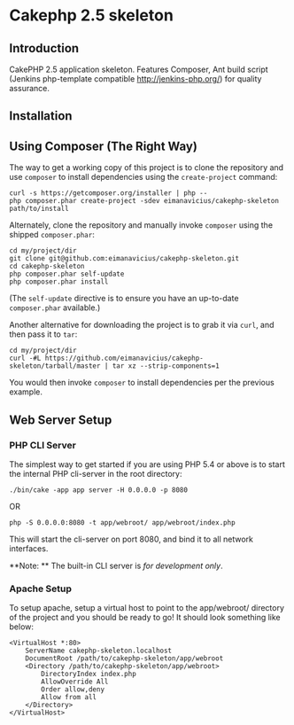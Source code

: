 Cakephp 2.5 skeleton
=================

Introduction
------------
CakePHP 2.5 application skeleton. Features Composer, Ant build script
(Jenkins php-template compatible http://jenkins-php.org/) for quality
assurance.

Installation
------------

Using Composer (The Right Way)
----------------------------
The way to get a working copy of this project is to clone the repository
and use `composer` to install dependencies using the `create-project` command:

    curl -s https://getcomposer.org/installer | php --
    php composer.phar create-project -sdev eimanavicius/cakephp-skeleton path/to/install

Alternately, clone the repository and manually invoke `composer` using the shipped
`composer.phar`:

    cd my/project/dir
    git clone git@github.com:eimanavicius/cakephp-skeleton.git
    cd cakephp-skeleton
    php composer.phar self-update
    php composer.phar install

(The `self-update` directive is to ensure you have an up-to-date `composer.phar`
available.)

Another alternative for downloading the project is to grab it via `curl`, and
then pass it to `tar`:

    cd my/project/dir
    curl -#L https://github.com/eimanavicius/cakephp-skeleton/tarball/master | tar xz --strip-components=1

You would then invoke `composer` to install dependencies per the previous
example.

Web Server Setup
----------------

### PHP CLI Server

The simplest way to get started if you are using PHP 5.4 or above is to start the internal PHP cli-server in the root directory:

    ./bin/cake -app app server -H 0.0.0.0 -p 8080

OR

    php -S 0.0.0.0:8080 -t app/webroot/ app/webroot/index.php

This will start the cli-server on port 8080, and bind it to all network
interfaces.

**Note: ** The built-in CLI server is *for development only*.

### Apache Setup

To setup apache, setup a virtual host to point to the app/webroot/ directory of the
project and you should be ready to go! It should look something like below:

    <VirtualHost *:80>
        ServerName cakephp-skeleton.localhost
        DocumentRoot /path/to/cakephp-skeleton/app/webroot
        <Directory /path/to/cakephp-skeleton/app/webroot>
            DirectoryIndex index.php
            AllowOverride All
            Order allow,deny
            Allow from all
        </Directory>
    </VirtualHost>